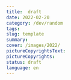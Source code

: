 ```yaml
---
title:  draft
date: 2022-02-20
category: /dev/random
tags: 
slug: template
summary: 
cover: /images/2022/
pictureCopyrightsText:
pictureCopyrights: 
status: draft
language: en
---
```

